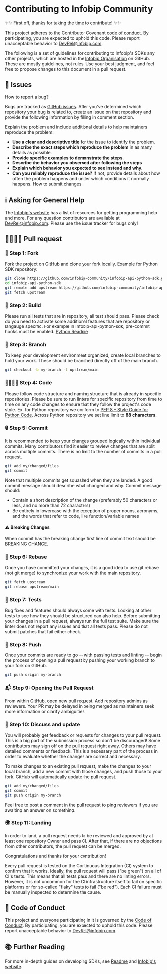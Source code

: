 # Contributing to Infobip Community

✨✨ First off, thanks for taking the time to contribute! ✨✨

This project adheres to the Contributor Covenant [code of conduct](CODE_OF_CONDUCT.md). By participating, 
you are expected to uphold this code. Please report unacceptable behavior to DevRel@infobip.com.

The following is a set of guidelines for contributing to Infobip's SDKs any other projects, 
which are hosted in the [Infobip Organisation](https://github.com/infobip-community)  on GitHub. 
These are mostly guidelines, not rules. Use your best judgment, 
and feel free to propose changes to this document in a pull request.

## 🚩 Issues 
How to report a bug?

Bugs are tracked as [GitHub issues](https://docs.github.com/en/issues/tracking-your-work-with-issues/about-issues). After you've determined which repository your bug is related to, 
create an issue on that repository and provide the following information by filling in comment section.

Explain the problem and include additional details to help maintainers reproduce the problem:
* **Use a clear and descriptive title** for the issue to identify the problem.
* **Describe the exact steps which reproduce the problem** in as many details as possible.
* **Provide specific examples to demonstrate the steps**.
* **Describe the behavior you observed after following the steps**
* **Explain which behavior you expected to see instead and why.**
* **Can you reliably reproduce the issue?** If not, provide details about how often the problem happens and under which conditions it normally happens.
How to submit changes

## ℹ️ Asking for General Help 

The [Infobip's website](https://www.infobip.com/docs/api) has a list of resources for getting programming help and more.
For any question contributors are available at [DevRel@infobip.com](mailto:DevRel@infobip.com).
Please use the issue tracker for bugs only!

## 👩‍💻👨‍💻 Pull request 

### 🍴 Step 1: Fork 
Fork the project on GitHub and clone your fork locally.
Example for Python SDK repository:
```bash
git clone https://github.com/infobip-community/infobip-api-python-sdk.git
cd infobip-api-python-sdk
git remote add upstream https://github.com/infobip-community/infobip-api-python-sdk.git
git fetch upstream
```
### 🧰 Step 2: Build 
Please run all tests that are in repository, all test should pass.
Please check do you need to activate some additional features that are repository or langauge specific.
For example in infobip-api-python-sdk, pre-commit hooks must be enabled. [Python Readme](README.md)

### 🎋 Step 3: Branch 
To keep your development environment organized, create local branches to hold your work. 
These should be branched directly off of the main branch.

```bash
git checkout -b my-branch -t upstream/main
```

### 👨‍💻👩‍💻 Step 4: Code 
Please follow code structure and naming structure that is already in specific repositories. 
Please be sure to run linters for specific repository from time to time on any code changes to ensure that they follow the project's code style.
Ex. for Python repository we conform to [PEP 8 – Style Guide for Python Code](https://peps.python.org/pep-0008/).
Across Python repository we set line limit to **88 characters**.

### 🔒 Step 5: Commit 
It is recommended to keep your changes grouped logically within individual commits. 
Many contributors find it easier to review changes that are split across multiple commits. 
There is no limit to the number of commits in a pull request.

```bash
git add my/changed/files
git commit
```

Note that multiple commits get squashed when they are landed.
A good commit message should describe what changed and why.
Commit message should:

* Contain a short description of the change (preferably 50 characters or less, and no more than 72 characters)
* Be entirely in lowercase with the exception of proper nouns, acronyms, 
and the words that refer to code, like function/variable names

#### ⚠️ Breaking Changes 

When commit has the breaking change first line of commit text should be BREAKING CHANGE. 

### 📌 Step 6: Rebase 
Once you have committed your changes, it is a good idea to use git rebase (not git merge) to synchronize your work with the main repository.
```bash
git fetch upstream
git rebase upstream/main
```

### 🧪 Step 7: Tests 
Bug fixes and features should always come with tests. Looking at other tests to see how they should be structured can also help.
Before submitting your changes in a pull request, always run the full test suite.
Make sure the linter does not report any issues and that all tests pass. Please do not submit patches that fail either check.

### 🚀 Step 8: Push 
Once your commits are ready to go -- with passing tests and linting -- begin the process of opening a pull request by pushing your working branch to your fork on GitHub.
```bash
git push origin my-branch
```

### 📬 Step 9: Opening the Pull Request 
From within GitHub, open new pull request. Add repository admins as reviewers.
Your PR may be delayed in being merged as maintainers seek more information or clarify ambiguities.

### 🤼 Step 10: Discuss and update 
You will probably get feedback or requests for changes to your pull request. 
This is a big part of the submission process so don't be discouraged! 
Some contributors may sign off on the pull request right away. 
Others may have detailed comments or feedback. 
This is a necessary part of the process in order to evaluate whether the changes are correct and necessary.

To make changes to an existing pull request, make the changes to your local branch, 
add a new commit with those changes, and push those to your fork. GitHub will automatically update the pull request.

```bash
git add my/changed/files
git commit
git push origin my-branch
```

Feel free to post a comment in the pull request to ping reviewers if you are awaiting an answer on something.

### 🌍 Step 11: Landing 

In order to land, a pull request needs to be reviewed and approved by at least one repository Owner and pass CI. 
After that, if there are no objections from other contributors, the pull request can be merged.

Congratulations and thanks for your contribution!

Every pull request is tested on the Continuous Integration (CI) system to confirm that it works.
Ideally, the pull request will pass ("be green") on all of CI's tests. 
This means that all tests pass and there are no linting errors. 
However, it is not uncommon for the CI infrastructure itself to fail on specific platforms or for so-called "flaky" tests to fail ("be red"). 
Each CI failure must be manually inspected to determine the cause.

## 📜 Code of Conduct 

This project and everyone participating in it is governed by the [Code of Conduct](CODE_OF_CONDUCT.md). 
By participating, you are expected to uphold this code. 
Please report unacceptable behavior to [DevRel@infobip.com](mailto:DevRel@infobip.com).

## 📚 Further Reading 

For more in-depth guides on developing SDKs, see
[Readme](README.md) and [Infobip's website](https://www.infobip.com/docs/api).

